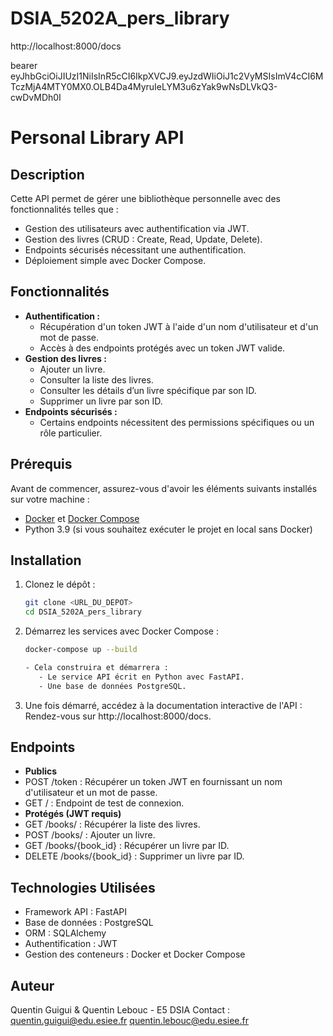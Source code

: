 # DSIA_5202A_pers_library

http://localhost:8000/docs

bearer
eyJhbGciOiJIUzI1NiIsInR5cCI6IkpXVCJ9.eyJzdWIiOiJ1c2VyMSIsImV4cCI6MTczMjA4MTY0MX0.OLB4Da4MyruIeLYM3u6zYak9wNsDLVkQ3-cwDvMDh0I



# Personal Library API

## Description
Cette API permet de gérer une bibliothèque personnelle avec des fonctionnalités telles que :
- Gestion des utilisateurs avec authentification via JWT.
- Gestion des livres (CRUD : Create, Read, Update, Delete).
- Endpoints sécurisés nécessitant une authentification.
- Déploiement simple avec Docker Compose.

## Fonctionnalités
- **Authentification :**
  - Récupération d'un token JWT à l'aide d'un nom d'utilisateur et d'un mot de passe.
  - Accès à des endpoints protégés avec un token JWT valide.
- **Gestion des livres :**
  - Ajouter un livre.
  - Consulter la liste des livres.
  - Consulter les détails d’un livre spécifique par son ID.
  - Supprimer un livre par son ID.
- **Endpoints sécurisés :**
  - Certains endpoints nécessitent des permissions spécifiques ou un rôle particulier.
    
## Prérequis

Avant de commencer, assurez-vous d'avoir les éléments suivants installés sur votre machine :

- [Docker](https://www.docker.com/get-started) et [Docker Compose](https://docs.docker.com/compose/install/)
- Python 3.9 (si vous souhaitez exécuter le projet en local sans Docker)

## Installation

1. Clonez le dépôt :
   ```bash
   git clone <URL_DU_DEPOT>
   cd DSIA_5202A_pers_library

2. Démarrez les services avec Docker Compose :
   ```bash
   docker-compose up --build

   - Cela construira et démarrera :
      - Le service API écrit en Python avec FastAPI.
      - Une base de données PostgreSQL.

3. Une fois démarré, accédez à la documentation interactive de l'API :
    Rendez-vous sur http://localhost:8000/docs.

## Endpoints
- **Publics**
- POST /token : Récupérer un token JWT en fournissant un nom d'utilisateur et un mot de passe.
- GET / : Endpoint de test de connexion.
- **Protégés (JWT requis)**
- GET /books/ : Récupérer la liste des livres.
- POST /books/ : Ajouter un livre.
- GET /books/{book_id} : Récupérer un livre par ID.
- DELETE /books/{book_id} : Supprimer un livre par ID.

## Technologies Utilisées
- Framework API : FastAPI
- Base de données : PostgreSQL
- ORM : SQLAlchemy
- Authentification : JWT
- Gestion des conteneurs : Docker et Docker Compose

## Auteur
Quentin Guigui & Quentin Lebouc - E5 DSIA                    Contact : quentin.guigui@edu.esiee.fr
          quentin.lebouc@edu.esiee.fr

